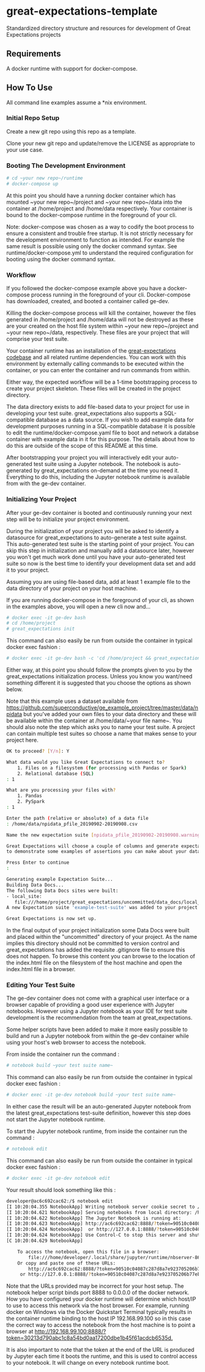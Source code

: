 # great-expectations-template

Standardized directory structure and resources for development of  Great Expectations projects

## Requirements

A docker runtime with support for docker-compose.

## How To Use

All command line examples assume a *nix environment.

### Initial Repo Setup

Create a new git repo using this repo as a template.

Clone your new git repo and update/remove the LICENSE as appropriate to your use case.

### Booting The Development Environment

```bash
# cd ~your new repo~/runtime
# docker-compose up
```

At this point you should have a running docker container which has mounted ~your new repo~/project and ~your new repo~/data into the container at /home/project and /home/data respectively. Your container is bound to the docker-compose runtime in the foreground of your cli.

Note: docker-compose was chosen as a way to codify the boot process to ensure a consistent and trouble free startup. It is not strictly necessary for the development environment to function as intended. For example the same result is possible using only the docker command syntax. See runtime/docker-compose.yml to understand the required configuration for booting using the docker command syntax.

### Workflow

If you followed the docker-compose example above you have a docker-compose process running in the foreground of your cli. Docker-compose has downloaded, created, and booted a container called ge-dev.

Killing the docker-compose process will kill the container, however the files generated in /home/project and /home/data will not be destroyed as these are your created on the host file system within ~your new repo~/project and ~your new repo~/data, respectively. These files are your project that will comprise your test suite.

Your container runtime has an installation of the [great-expectations codebase](https://greatexpectations.io/) and all related runtime dependencies. You can work with this environment by externally calling commands to be executed within the container, or you can enter the container and run commands from within.

Either way, the expected workflow will be a 1-time bootstrapping process to create your project skeleton. These files will be created in the project directory.

The data directory exists to add file-based data to your project for use in developing your test suite. great_expectations also supports a SQL-compatible database as a data source. If you wish to add example data for development purposes running in a SQL-compatible database it is possible to edit the runtime/docker-compose.yaml file to boot and network a databse container with example data in it for this purpose. The details about how to do this are outside of the scope of this README at this time.

After bootstrapping your project you will interactively edit your auto-generated test suite using a Jupyter notebook. The notebook is auto-generated by great_expectations on-demand at the time you need it. Everything to do this, including the Jupyter notebook runtime is available from with the ge-dev container.

### Initializing Your Project

After your ge-dev container is booted and continuously running your next step will be to initialize your project environment.

During the initialization of your project you will be asked to identify a datasource for great_expectations to auto-generate a test suite against. This auto-generated test suite is the starting point of your project. You can skip this step in initialization and manually add a datasource later, however you won't get much work done until you have your auto-generated test suite so now is the best time to identify your development data set and add it to your project.

Assuming you are using file-based data, add at least 1 example file to the data directory of your project on your host machine.

If you are running docker-compose in the foreground of your cli, as shown in the examples above, you will open a new cli now and...

```bash
# docker exec -it ge-dev bash
# cd /home/project
# great_expectations init
```

This command can also easily be run from outside the container in typical docker exec fashion :

```bash
# docker exec -it ge-dev bash -c 'cd /home/project && great_expectations init'
```

Either way, at this point you should follow the prompts given to you by the great_expectations initialization process. Unless you know you want/need something different it is suggested that you choose the options as shown below.

Note that this example uses a dataset available from <https://github.com/superconductive/ge_example_project/tree/master/data/npidata> but you've added your own files to your data directory and these will be available within the container at /home/data/~your file name~. You should also note the step which asks you to name your test suite. A project can contain multiple test suites so choose a name that makes sense to your project here.

```bash
OK to proceed? [Y/n]: Y

What data would you like Great Expectations to connect to?
    1. Files on a filesystem (for processing with Pandas or Spark)
    2. Relational database (SQL)
: 1

What are you processing your files with?
    1. Pandas
    2. PySpark
: 1

Enter the path (relative or absolute) of a data file
: /home/data/npidata_pfile_20190902-20190908.csv

Name the new expectation suite [npidata_pfile_20190902-20190908.warning]: example-test-suite

Great Expectations will choose a couple of columns and generate expectations about them
to demonstrate some examples of assertions you can make about your data.

Press Enter to continue
:

Generating example Expectation Suite...
Building Data Docs...
The following Data Docs sites were built:
- local_site:
   file:///home/project/great_expectations/uncommitted/data_docs/local_site/index.html
A new Expectation suite 'example-test-suite' was added to your project

Great Expectations is now set up.
```

In the final output of your project initialization some Data Docs were built and placed within the "uncommitted" directory of your project. As the name implies this directory should not be committed to version control and great_expectations has added the requisite .gitignore file to ensure this does not happen. To browse this content you can browse to the location of the index.html file on the filesystem of the host machine and open the index.html file in a browser.

### Editing Your Test Suite

The ge-dev container does not come with a graphical user interface or a browser capable of providing a good user experience with Jupyter notebooks. However using a Jupyter notebook as your IDE for test suite development is the recommendation from the team at great_expectations.

Some helper scripts have been added to make it more easily possible to build and run a Jupyter notebook from within the ge-dev container while using your host's web browser to access the notebook.

From inside the container run the command :

```bash
# notebook build ~your test suite name~
```

This command can also easily be run from outside the container in typical docker exec fashion :

```bash
# docker exec -it ge-dev notebook build ~your test suite name~
```

In either case the result will be an auto-generated Jupyter notebook from the latest great_expectations test-suite definition, however this step does not start the Jupyter notebook runtime.

To start the Jupyter notebook runtime, from inside the container run the command :

```bash
# notebook edit
```

This command can also easily be run from outside the container in typical docker exec fashion :

```bash
# docker exec -it ge-dev notebook edit
```

Your result should look something like this :

```bash
developer@ac6c692cac62:/$ notebook edit
[I 10:20:04.355 NotebookApp] Writing notebook server cookie secret to /home/developer/.local/share/jupyter/runtime/notebook_cookie_secret
[I 10:20:04.621 NotebookApp] Serving notebooks from local directory: /home/project/great_expectations/uncommitted
[I 10:20:04.622 NotebookApp] The Jupyter Notebook is running at:
[I 10:20:04.623 NotebookApp] http://ac6c692cac62:8888/?token=90510c04087c287d8a7e923705206b77eb73b54d388ed1cd
[I 10:20:04.624 NotebookApp]  or http://127.0.0.1:8888/?token=90510c04087c287d8a7e923705206b77eb73b54d388ed1cd
[I 10:20:04.624 NotebookApp] Use Control-C to stop this server and shut down all kernels (twice to skip confirmation).
[C 10:20:04.629 NotebookApp]

    To access the notebook, open this file in a browser:
        file:///home/developer/.local/share/jupyter/runtime/nbserver-86-open.html
    Or copy and paste one of these URLs:
        http://ac6c692cac62:8888/?token=90510c04087c287d8a7e923705206b77eb73b54d388ed1cd
     or http://127.0.0.1:8888/?token=90510c04087c287d8a7e923705206b77eb73b54d388ed1cd
```

Note that the URLs provided may be incorrect for your host setup. The notebook helper script binds port 8888 to 0.0.0.0 of the docker network. How you have configured your docker runtime will determine which host/IP to use to access this network via the host browser. For example, running docker on Windows via the Docker Quickstart Terminal typically results in the container runtime binding to the host IP 192.168.99.100 so in this case the correct way to access the notebook from the host machine is to point a browser at <http://192.168.99.100:8888/?token=30213d790abc1c8a54bd0aa17200dbe1b45f61acdcb6535d.>

It is also important to note that the token at the end of the URL is produced by Jupyter each time it boots the runtime, and this is used to control access to your notebook. It will change on every notebook runtime boot.
